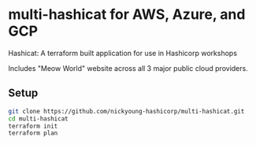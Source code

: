 # multi-hashicat for AWS, Azure, and GCP
Hashicat: A terraform built application for use in Hashicorp workshops

Includes "Meow World" website across all 3 major public cloud providers.

## Setup

```sh
git clone https://github.com/nickyoung-hashicorp/multi-hashicat.git
cd multi-hashicat
terraform init
terraform plan